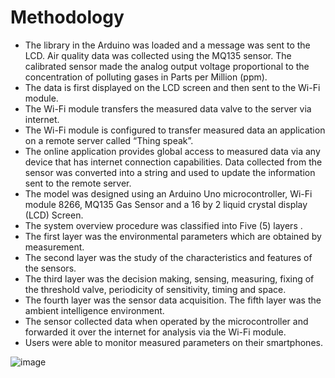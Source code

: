 # Methodology 
* The library in the Arduino was loaded and a message was sent to the LCD. Air quality data was collected using the MQ135 sensor. The calibrated sensor made the analog output voltage proportional to the concentration of polluting gases in Parts per Million (ppm).
*  The data is first displayed on the LCD screen and then sent to the Wi-Fi module. 
*  The Wi-Fi module transfers the measured data valve to the server via internet. 
*  The Wi-Fi module is configured to transfer measured data an application on a remote server  called “Thing speak”. 
*  The online application provides global access to measured data via any device that has internet connection capabilities. Data collected from the sensor was converted into a string and used to update the information sent to the remote server.
*  The model was designed using an Arduino Uno microcontroller, Wi-Fi module 8266, MQ135 Gas Sensor and a 16 by 2 liquid crystal display (LCD) Screen. 
* The system overview procedure was classified into Five (5) layers .
*  The first layer was the environmental parameters which are obtained by measurement.
*   The second layer was the study of the characteristics and features of the sensors. 
*   The third layer was the decision making, sensing, measuring, fixing of the threshold valve, periodicity of sensitivity, timing and space. 
*   The fourth layer was the sensor data acquisition. The fifth layer was the ambient intelligence environment.
*    The sensor collected data when operated by the microcontroller and forwarded it over the internet for analysis via the Wi-Fi module.
*   Users were able to monitor measured parameters on their smartphones.



![image](https://user-images.githubusercontent.com/92078769/156720574-8c856104-a4e4-43f4-b91c-eb112af0c03e.png)
